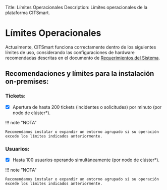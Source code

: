 Title: Límites Operacionales
Description: Límites operacionales de la plataforma CITSmart.

# Límites Operacionales

Actualmente, CITSmart funciona correctamente dentro de los siguientes límites de uso, considerando las configuraciones de hardware recomendadas descritas en el documento de [Requerimientos del Sistema](https://docs.citsmart.com/es-es/citsmart-platform-9/get-started/installation-and-upgrade/system-requirements.html).

## Recomendaciones y límites para la instalación on-premises:

### Tickets:

- [x] Apertura de hasta 200 tickets (incidentes o solicitudes) por minuto (por nodo de clúster*).

!!! note "NOTA"

    Recomendamos instalar o expandir un entorno agrupado si su operación excede los límites indicados anteriormente.

### Usuarios:

- [x] Hasta 100 usuarios operando simultáneamente (por nodo de clúster*). 

!!! note "NOTA"

    Recomendamos instalar o expandir un entorno agrupado si su operación excede los límites indicados anteriormente.
